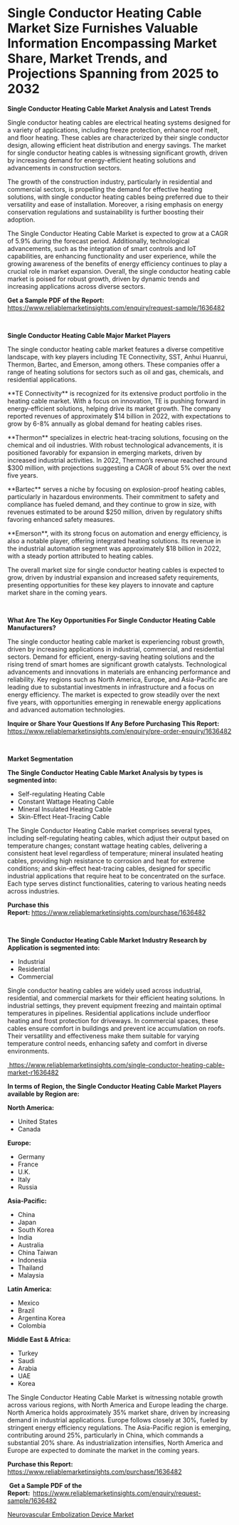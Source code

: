 <p><h1>Single Conductor Heating Cable Market Size Furnishes Valuable Information Encompassing Market Share, Market Trends, and Projections Spanning from 2025 to 2032</h1></p><p><strong>Single Conductor Heating Cable Market Analysis and Latest Trends</strong></p>
<p><p>Single conductor heating cables are electrical heating systems designed for a variety of applications, including freeze protection, enhance roof melt, and floor heating. These cables are characterized by their single conductor design, allowing efficient heat distribution and energy savings. The market for single conductor heating cables is witnessing significant growth, driven by increasing demand for energy-efficient heating solutions and advancements in construction sectors.</p><p>The growth of the construction industry, particularly in residential and commercial sectors, is propelling the demand for effective heating solutions, with single conductor heating cables being preferred due to their versatility and ease of installation. Moreover, a rising emphasis on energy conservation regulations and sustainability is further boosting their adoption.</p><p>The Single Conductor Heating Cable Market is expected to grow at a CAGR of 5.9% during the forecast period. Additionally, technological advancements, such as the integration of smart controls and IoT capabilities, are enhancing functionality and user experience, while the growing awareness of the benefits of energy efficiency continues to play a crucial role in market expansion. Overall, the single conductor heating cable market is poised for robust growth, driven by dynamic trends and increasing applications across diverse sectors.</p></p>
<p><strong>Get a Sample PDF of the Report:&nbsp;</strong> <a href="https://www.reliablemarketinsights.com/enquiry/request-sample/1636482?utm_campaign=2993&utm_medium=2&utm_source=Github&utm_content=ia&utm_term=23032025&utm_id=single-conductor-heating-cable">https://www.reliablemarketinsights.com/enquiry/request-sample/1636482</a></p>
<p>&nbsp;</p>
<p><strong>Single Conductor Heating Cable Major Market Players</strong></p>
<p><p>The single conductor heating cable market features a diverse competitive landscape, with key players including TE Connectivity, SST, Anhui Huanrui, Thermon, Bartec, and Emerson, among others. These companies offer a range of heating solutions for sectors such as oil and gas, chemicals, and residential applications.</p><p>**TE Connectivity** is recognized for its extensive product portfolio in the heating cable market. With a focus on innovation, TE is pushing forward in energy-efficient solutions, helping drive its market growth. The company reported revenues of approximately $14 billion in 2022, with expectations to grow by 6-8% annually as global demand for heating cables rises.</p><p>**Thermon** specializes in electric heat-tracing solutions, focusing on the chemical and oil industries. With robust technological advancements, it is positioned favorably for expansion in emerging markets, driven by increased industrial activities. In 2022, Thermon’s revenue reached around $300 million, with projections suggesting a CAGR of about 5% over the next five years.</p><p>**Bartec** serves a niche by focusing on explosion-proof heating cables, particularly in hazardous environments. Their commitment to safety and compliance has fueled demand, and they continue to grow in size, with revenues estimated to be around $250 million, driven by regulatory shifts favoring enhanced safety measures.</p><p>**Emerson**, with its strong focus on automation and energy efficiency, is also a notable player, offering integrated heating solutions. Its revenue in the industrial automation segment was approximately $18 billion in 2022, with a steady portion attributed to heating cables.</p><p>The overall market size for single conductor heating cables is expected to grow, driven by industrial expansion and increased safety requirements, presenting opportunities for these key players to innovate and capture market share in the coming years.</p></p>
<p>&nbsp;</p>
<p><strong>What Are The Key Opportunities For Single Conductor Heating Cable Manufacturers?</strong></p>
<p><p>The single conductor heating cable market is experiencing robust growth, driven by increasing applications in industrial, commercial, and residential sectors. Demand for efficient, energy-saving heating solutions and the rising trend of smart homes are significant growth catalysts. Technological advancements and innovations in materials are enhancing performance and reliability. Key regions such as North America, Europe, and Asia-Pacific are leading due to substantial investments in infrastructure and a focus on energy efficiency. The market is expected to grow steadily over the next five years, with opportunities emerging in renewable energy applications and advanced automation technologies.</p></p>
<p><strong>Inquire or Share Your Questions If Any Before Purchasing This Report:</strong> <a href="https://www.reliablemarketinsights.com/enquiry/pre-order-enquiry/1636482?utm_campaign=2993&utm_medium=2&utm_source=Github&utm_content=ia&utm_term=23032025&utm_id=single-conductor-heating-cable">https://www.reliablemarketinsights.com/enquiry/pre-order-enquiry/1636482</a></p>
<p>&nbsp;</p>
<p><strong>Market Segmentation</strong></p>
<p><strong>The Single Conductor Heating Cable Market Analysis by types is segmented into:</strong></p>
<p><ul><li>Self-regulating Heating Cable</li><li>Constant Wattage Heating Cable</li><li>Mineral Insulated Heating Cable</li><li>Skin-Effect Heat-Tracing Cable</li></ul></p>
<p><p>The Single Conductor Heating Cable market comprises several types, including self-regulating heating cables, which adjust their output based on temperature changes; constant wattage heating cables, delivering a consistent heat level regardless of temperature; mineral insulated heating cables, providing high resistance to corrosion and heat for extreme conditions; and skin-effect heat-tracing cables, designed for specific industrial applications that require heat to be concentrated on the surface. Each type serves distinct functionalities, catering to various heating needs across industries.</p></p>
<p><strong>Purchase this Report:&nbsp;</strong><a href="https://www.reliablemarketinsights.com/purchase/1636482?utm_campaign=2993&utm_medium=2&utm_source=Github&utm_content=ia&utm_term=23032025&utm_id=single-conductor-heating-cable">https://www.reliablemarketinsights.com/purchase/1636482</a></p>
<p>&nbsp;</p>
<p><strong>The Single Conductor Heating Cable Market Industry Research by Application is segmented into:</strong></p>
<p><ul><li>Industrial</li><li>Residential</li><li>Commercial</li></ul></p>
<p><p>Single conductor heating cables are widely used across industrial, residential, and commercial markets for their efficient heating solutions. In industrial settings, they prevent equipment freezing and maintain optimal temperatures in pipelines. Residential applications include underfloor heating and frost protection for driveways. In commercial spaces, these cables ensure comfort in buildings and prevent ice accumulation on roofs. Their versatility and effectiveness make them suitable for varying temperature control needs, enhancing safety and comfort in diverse environments.</p></p>
<p><a href="https://www.reliablemarketinsights.com/single-conductor-heating-cable-market-r1636482?utm_campaign=2993&utm_medium=2&utm_source=Github&utm_content=ia&utm_term=23032025&utm_id=single-conductor-heating-cable">&nbsp;https://www.reliablemarketinsights.com/single-conductor-heating-cable-market-r1636482</a></p>
<p><strong>In terms of Region, the Single Conductor Heating Cable Market Players available by Region are:</strong></p>
<p>
    <p> <strong> North America: </strong>
        <ul>
            <li>United States</li>
            <li>Canada</li>
        </ul>
        </p> 
    <p> <strong> Europe: </strong>
        <ul>
            <li>Germany</li>
            <li>France</li>
            <li>U.K.</li>
            <li>Italy</li>
            <li>Russia</li>
        </ul>
        </p> 
    <p> <strong> Asia-Pacific: </strong>
        <ul>
            <li>China</li>
            <li>Japan</li>
            <li>South Korea</li>
            <li>India</li>
            <li>Australia</li>
            <li>China Taiwan</li>
            <li>Indonesia</li>
            <li>Thailand</li>
            <li>Malaysia</li>
        </ul>
        </p> 
    <p> <strong> Latin America: </strong>
        <ul>
            <li>Mexico</li>
            <li>Brazil</li>
            <li>Argentina Korea</li>
            <li>Colombia</li>
        </ul>
        </p> 
    <p> <strong> Middle East & Africa: </strong>
        <ul>
            <li>Turkey</li>
            <li>Saudi</li>
            <li>Arabia</li>
            <li>UAE</li>
            <li>Korea</li>
        </ul>
    </p>
    </p>
<p><p>The Single Conductor Heating Cable Market is witnessing notable growth across various regions, with North America and Europe leading the charge. North America holds approximately 35% market share, driven by increasing demand in industrial applications. Europe follows closely at 30%, fueled by stringent energy efficiency regulations. The Asia-Pacific region is emerging, contributing around 25%, particularly in China, which commands a substantial 20% share. As industrialization intensifies, North America and Europe are expected to dominate the market in the coming years.</p></p>
<p><strong>Purchase this Report: </strong><a href="https://www.reliablemarketinsights.com/purchase/1636482?utm_campaign=2993&utm_medium=2&utm_source=Github&utm_content=ia&utm_term=23032025&utm_id=single-conductor-heating-cable">https://www.reliablemarketinsights.com/purchase/1636482</a></p>
<p>&nbsp;<strong>Get a Sample PDF of the Report:&nbsp;&nbsp;</strong><a href="https://www.reliablemarketinsights.com/enquiry/request-sample/1636482?utm_campaign=2993&utm_medium=2&utm_source=Github&utm_content=ia&utm_term=23032025&utm_id=single-conductor-heating-cable">https://www.reliablemarketinsights.com/enquiry/request-sample/1636482</a></p>
<p><strong></strong></p>
<p><p><a href="https://github.com/kaloyhboosh/Market-Research-Report-List-1/blob/main/neurovascular-embolization-device-market.md?utm_campaign=2993&utm_medium=2&utm_source=Github&utm_content=ia&utm_term=23032025&utm_id=single-conductor-heating-cable">Neurovascular Embolization Device Market</a></p></p>